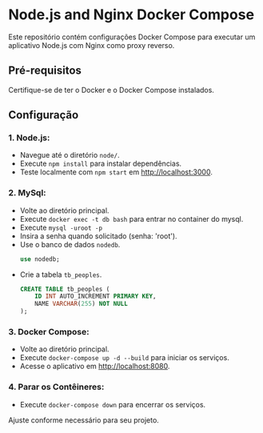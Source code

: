 # Node.js and Nginx Docker Compose

Este repositório contém configurações Docker Compose para executar um aplicativo Node.js com Nginx como proxy reverso.

## Pré-requisitos

Certifique-se de ter o Docker e o Docker Compose instalados.

## Configuração

### 1. Node.js:

- Navegue até o diretório `node/`.
- Execute `npm install` para instalar dependências.
- Teste localmente com `npm start` em [http://localhost:3000](http://localhost:3000).

### 2. MySql:

- Volte ao diretório principal.
- Execute `docker exec -t db bash` para entrar no container do mysql.
- Execute `mysql -uroot -p`
- Insira a senha quando solicitado (senha: 'root').
- Use o banco de dados `nodedb`.
    ```sql
    use nodedb;
    ```
- Crie a tabela `tb_peoples`.
    ```sql
    CREATE TABLE tb_peoples (
        ID INT AUTO_INCREMENT PRIMARY KEY,
        NAME VARCHAR(255) NOT NULL
    );
    ```

### 3. Docker Compose:

- Volte ao diretório principal.
- Execute `docker-compose up -d --build` para iniciar os serviços.
- Acesse o aplicativo em [http://localhost:8080](http://localhost:8080).

### 4. Parar os Contêineres:

- Execute `docker-compose down` para encerrar os serviços.

Ajuste conforme necessário para seu projeto.

